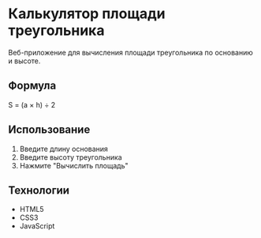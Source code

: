 # Калькулятор площади треугольника

Веб-приложение для вычисления площади треугольника по основанию и высоте.

## Формула
S = (a × h) ÷ 2

## Использование
1. Введите длину основания
2. Введите высоту треугольника
3. Нажмите "Вычислить площадь"

## Технологии
- HTML5
- CSS3
- JavaScript